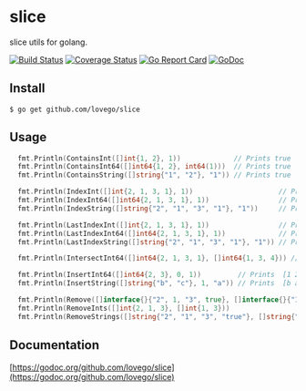 # slice
slice utils for golang.

[![Build Status](https://travis-ci.org/lovego/slice.svg?branch=master)](https://travis-ci.org/lovego/slice)
[![Coverage Status](https://img.shields.io/coveralls/github/lovego/slice/master.svg)](https://coveralls.io/github/lovego/slice?branch=master)
[![Go Report Card](https://goreportcard.com/badge/github.com/lovego/slice)](https://goreportcard.com/report/github.com/lovego/slice)
[![GoDoc](https://godoc.org/github.com/lovego/slice?status.svg)](https://godoc.org/github.com/lovego/slice)

## Install
`$ go get github.com/lovego/slice`

## Usage
```go
  fmt.Println(ContainsInt([]int{1, 2}, 1))             // Prints true
  fmt.Println(ContainsInt64([]int64{1, 2}, int64(1)))  // Prints true
  fmt.Println(ContainsString([]string{"1", "2"}, "1")) // Prints true

  fmt.Println(IndexInt([]int{2, 1, 3, 1}, 1))                     // Prints 1
  fmt.Println(IndexInt64([]int64{2, 1, 3, 1}, 1))                 // Prints 1
  fmt.Println(IndexString([]string{"2", "1", "3", "1"}, "1"))     // Prints 1

  fmt.Println(LastIndexInt([]int{2, 1, 3, 1}, 1))                 // Prints 3
  fmt.Println(LastIndexInt64([]int64{2, 1, 3, 1}, 1))             // Prints 3
  fmt.Println(LastIndexString([]string{"2", "1", "3", "1"}, "1")) // Prints 3

  fmt.Println(IntersectInt64([]int64{2, 1, 3, 1}, []int64{1, 3, 4})) // Prints [1,3]

  fmt.Println(InsertInt64([]int64{2, 3}, 0, 1))         // Prints  [1 2 3]
  fmt.Println(InsertString([]string{"b", "c"}, 1, "a")) // Prints  [b a c]

  fmt.Println(Remove([]interface{}{"2", 1, "3", true}, []interface{}{"1", "3", true}))    // Prints ["2",1]
  fmt.Println(RemoveInts([]int{2, 1, 3}, []int{1, 3}))                                    // Prints [2]
  fmt.Println(RemoveStrings([]string{"2", "1", "3", "true"}, []string{"1", "3", "true"})) // Prints ["2"]
```

## Documentation
[https://godoc.org/github.com/lovego/slice](https://godoc.org/github.com/lovego/slice)
